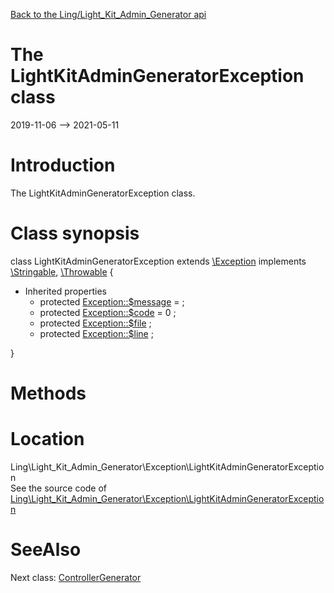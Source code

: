[Back to the Ling/Light_Kit_Admin_Generator api](https://github.com/lingtalfi/Light_Kit_Admin_Generator/blob/master/doc/api/Ling/Light_Kit_Admin_Generator.md)



The LightKitAdminGeneratorException class
================
2019-11-06 --> 2021-05-11






Introduction
============

The LightKitAdminGeneratorException class.



Class synopsis
==============


class <span class="pl-k">LightKitAdminGeneratorException</span> extends [\Exception](http://php.net/manual/en/class.exception.php) implements [\Stringable](https://wiki.php.net/rfc/stringable), [\Throwable](http://php.net/manual/en/class.throwable.php) {

- Inherited properties
    - protected  [Exception::$message](#property-message) =  ;
    - protected  [Exception::$code](#property-code) = 0 ;
    - protected  [Exception::$file](#property-file) ;
    - protected  [Exception::$line](#property-line) ;

}






Methods
==============






Location
=============
Ling\Light_Kit_Admin_Generator\Exception\LightKitAdminGeneratorException<br>
See the source code of [Ling\Light_Kit_Admin_Generator\Exception\LightKitAdminGeneratorException](https://github.com/lingtalfi/Light_Kit_Admin_Generator/blob/master/Exception/LightKitAdminGeneratorException.php)



SeeAlso
==============
Next class: [ControllerGenerator](https://github.com/lingtalfi/Light_Kit_Admin_Generator/blob/master/doc/api/Ling/Light_Kit_Admin_Generator/Generator/ControllerGenerator.md)<br>
